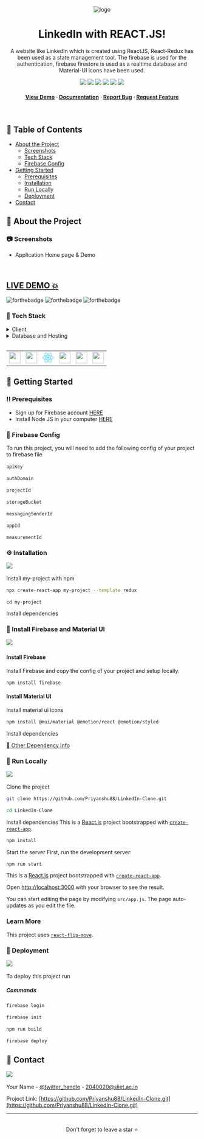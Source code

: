 <div align="center">

  <img src="https://myclouddoor.com/wp-content/uploads/2019/11/Linkedin-logo.png" alt="logo" width="200" height="auto" />

  <h1>LinkedIn with REACT.JS!</h1>

  <p>
A website like LinkedIn which is created using ReactJS, React-Redux has been used as a state management tool. The firebase is used for the authentication, firebase firestore is used as a realtime database and Material-UI icons have been used.
  </p>

<!-- Badges -->

<a href="https://linkedin-clone-ecb64.web.app/" target="_blank">![](https://img.shields.io/website-up-down-green-red/http/monip.org.svg)</a>
![](https://img.shields.io/badge/Maintained-Yes-indigo)
![](https://img.shields.io/github/forks/Priyanshu88/LinkedIn-Clone.svg)
![](https://img.shields.io/github/stars/Priyanshu88/LinkedIn-Clone.svg)
![](https://img.shields.io/github/issues/Priyanshu88/LinkedIn-Clone)
![](https://img.shields.io/github/last-commit/Priyanshu88/LinkedIn-Clone)

<h4>
    <a href="https://linkedin-clone-ecb64.web.app/">View Demo</a>
  <span> · </span>
    <a href="https://github.com/Priyanshu88/LinkedIn-Clone/blob/master/README.md">Documentation</a>
  <span> · </span>
    <a href="https://github.com/Priyanshu88/LinkedIn-Clone/issues">Report Bug</a>
  <span> · </span>
    <a href="https://github.com/Priyanshu88/LinkedIn-Clone/issues">Request Feature</a>
  </h4>
</div>

<br />

<!-- Table of Contents -->

## :notebook_with_decorative_cover: Table of Contents

- [About the Project](#star2-about-the-project)
  - [Screenshots](#camera-screenshots)
  - [Tech Stack](#space_invader-tech-stack)
  - [Firebase Config](#key-firebase-config)
- [Getting Started](#toolbox-getting-started)
  - [Prerequisites](#bangbang-prerequisites)
  - [Installation](#gear-installation)
  - [Run Locally](#running-run-locally)
  - [Deployment](#triangular_flag_on_post-deployment)
- [Contact](#handshake-contact)

<!-- About the Project -->

## :star2: About the Project

<!-- Screenshots -->

### :camera: Screenshots

- Application Home page & Demo





<br />


## <a href="https://linkedin-clone-ecb64.web.app/" target="_blank">LIVE DEMO 💥</a>

![forthebadge](https://forthebadge.com/images/badges/built-with-love.svg)
![forthebadge](https://forthebadge.com/images/badges/for-you.svg)
![forthebadge](https://forthebadge.com/images/badges/powered-by-coffee.svg)

### :space_invader: Tech Stack

<details>
  <summary>Client</summary>
  <ul>
    <li><a href="https://developer.mozilla.org/en-US/docs/Web/CSS">CSS</li>
    <li><a href="https://react.dev/">React.js</a></li>
    <li><a href="https://react-redux.js.org/">React Redux</a></li>
    <li><a href="https://mui.com/material-ui/getting-started/overview/">Material UI</a></li>
  </ul>
</details>

<details>
  <summary>Database and Hosting</summary>
  <ul>
    <li><a href="https://firebase.google.com/">Firebase</a></li>
  </ul>
</details>

<br />

<table>
    <tr>
              <td>
<a href="#"><img src="https://th.bing.com/th/id/R.ec3e6e33fccfcd5a5740ca2bb84cd13c?rik=xuowG1doO%2bK1uw&riu=http%3a%2f%2fopencode.us%2fwp-content%2fuploads%2f2013%2f10%2fcss3_logo.png&ehk=%2bY%2fr752h%2bl2GqsHvJ4vFyGuAeQEBnPSgYPZ2cvDvRic%3d&risl=&pid=ImgRaw&r=0" alt="" width="30" height="30" /></a>
        </td> 
      <td>
<a href="#"><img src="https://www.freepnglogos.com/uploads/javascript-png/javascript-vector-logo-yellow-png-transparent-javascript-vector-12.png" alt="" width="30" height="30" /></a>
        </td>
        <td>
<a href="#"><img src="https://raw.githubusercontent.com/devicons/devicon/master/icons/react/react-original.svg" alt="" width="30" height="30" /></a>
        </td>
                        <td>
<a href="#"><img src="https://www.blog.plint-sites.nl/wordpress/wp-content/uploads/2016/11/redux-logo-768x694.png" alt="" width="30" height="30" /></a>
        </td>
          <td>
<a href="#"><img src="https://user-images.githubusercontent.com/86107841/225980120-628b73b6-5c90-48d7-bd5d-92858e781710.png" alt="" width="30" height="30" /></a>
        </td>
         <td>
<a href="#"><img src="https://user-images.githubusercontent.com/99184393/177784603-d69e9d02-721a-4bce-b9b3-949165d2edeb.png" alt="" width="30" height="30" /></a>
        </td>  
    </tr>
</table>

## :toolbox: Getting Started

### :bangbang: Prerequisites

- Sign up for Firebase account <a href='https://console.firebase.google.com/'>HERE</a>
- Install Node JS in your computer <a href='https://nodejs.org/en/'>HERE</a>

<!-- Env Variables -->

### :key: Firebase Config

To run this project, you will need to add the following config of your project to firebase file

`apiKey`

`authDomain`

`projectId`

`storageBucket`

`messagingSenderId`

`appId`

`measurementId`

### :gear: Installation

![](https://img.shields.io/badge/React-20232A?style=for-the-badge&logo=react&logoColor=61DAFB)

Install my-project with npm

```bash
npx create-react-app my-project --template redux
```

```
cd my-project
```

Install dependencies

### :test_tube: Install Firebase and Material UI

![](https://img.shields.io/badge/Material%20UI-007FFF?style=for-the-badge&logo=mui&logoColor=white)

#### Install Firebase

Install Firebase and copy the config of your project and setup locally.

```bash
npm install firebase
```
#### Install Material UI

Install material ui icons
```bash
npm install @mui/material @emotion/react @emotion/styled
```

Install dependencies

<a href="https://github.com/Priyanshu88/LinkedIn-Clone/blob/master/package.json" target="_blank">🔶 Other Dependency Info</a>

<!-- Run Locally -->

### :running: Run Locally

![](https://img.shields.io/badge/GIT-E44C30?style=for-the-badge&logo=git&logoColor=white)

Clone the project

```bash
git clone https://github.com/Priyanshu88/LinkedIn-Clone.git
```

```bash
cd LinkedIn-Clone
```

Install dependencies
This is a [React.js](https://react.dev/) project bootstrapped with [`create-react-app`](https://github.com/facebook/create-react-app).

```bash
npm install
```

Start the server
First, run the development server:

```bash
npm run start
```

This is a [React.js](https://react.dev/) project bootstrapped with [`create-react-app`](https://github.com/facebook/create-react-app).

Open [http://localhost:3000](http://localhost:3000) with your browser to see the result.

You can start editing the page by modifying `src/app.js`. The page auto-updates as you edit the file.

### Learn More

This project uses [`react-flip-move`](https://github.com/joshwcomeau/react-flip-move).


<!-- Deployment -->

### :triangular_flag_on_post: Deployment

![](https://img.shields.io/badge/firebase-ffca28?style=for-the-badge&logo=firebase&logoColor=black)

To deploy this project run

##### Commands
```bash
firebase login
```
```bash
firebase init
```
```bash
npm run build
```
```bash
firebase deploy
```

## :handshake: Contact

![](https://img.shields.io/badge/Gmail-D14836?style=for-the-badge&logo=gmail&logoColor=white)

Your Name - [@twitter_handle](https://twitter.com/Priyans75729802?s=09) - 2040020@sliet.ac.in

Project Link: [https://github.com/Priyanshu88/LinkedIn-Clone.git](https://github.com/Priyanshu88/LinkedIn-Clone.git)

<hr />
<br />

<div align="center">Don't forget to leave a star ⭐️</div>
